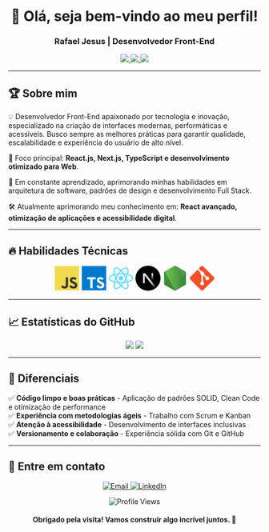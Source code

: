 <h1 align="center">🚀 Olá, seja bem-vindo ao meu perfil!</h1>

<h3 align="center">
  Rafael Jesus | Desenvolvedor Front-End
</h3>

<p align="center">
  <a href="https://github.com/HEROjesus?tab=repositories">
    <img src="https://img.shields.io/badge/Portfólio-GitHub-000?style=for-the-badge&logo=github">
  </a>
  <a href="https://www.linkedin.com/in/rafael-jesus-779421208/">
    <img src="https://img.shields.io/badge/-LinkedIn-0077B5?style=for-the-badge&logo=linkedin&logoColor=white">
  </a>
  <a href="mailto:rafaeldejesus200000@gmail.com">
    <img src="https://img.shields.io/badge/Email-DB4437?style=for-the-badge&logo=gmail&logoColor=white">
  </a>
</p>

---

## 🏆 Sobre mim

💡 Desenvolvedor Front-End apaixonado por tecnologia e inovação, especializado na criação de interfaces modernas, performáticas e acessíveis. Busco sempre as melhores práticas para garantir qualidade, escalabilidade e experiência do usuário de alto nível.

🎯 Foco principal: **React.js, Next.js, TypeScript e desenvolvimento otimizado para Web**.

🚀 Em constante aprendizado, aprimorando minhas habilidades em arquitetura de software, padrões de design e desenvolvimento Full Stack.

🛠️ Atualmente aprimorando meu conhecimento em: **React avançado, otimização de aplicações e acessibilidade digital**.

---

## 🔥 Habilidades Técnicas

<p align="center">
  <img src="https://raw.githubusercontent.com/devicons/devicon/master/icons/javascript/javascript-original.svg" alt="JavaScript" height="50" width="50"/>
  <img src="https://raw.githubusercontent.com/devicons/devicon/master/icons/typescript/typescript-original.svg" alt="TypeScript" height="50" width="50"/>
  <img src="https://raw.githubusercontent.com/devicons/devicon/master/icons/react/react-original.svg" alt="React" height="50" width="50"/>
  <img src="https://raw.githubusercontent.com/devicons/devicon/master/icons/nextjs/nextjs-original.svg" alt="Next.js" height="50" width="50"/>
  <img src="https://raw.githubusercontent.com/devicons/devicon/master/icons/nodejs/nodejs-original.svg" alt="Node.js" height="50" width="50"/>
  <img src="https://raw.githubusercontent.com/devicons/devicon/master/icons/git/git-original.svg" alt="Git" height="50" width="50"/>
</p>

---

## 📈 Estatísticas do GitHub

<p align="center">
  <img height="180em" src="https://github-readme-stats.vercel.app/api?username=HEROjesus&show_icons=true&theme=radical&include_all_commits=true&count_private=true"/>
  <img height="180em" src="https://github-readme-stats.vercel.app/api/top-langs/?username=HEROjesus&layout=compact&theme=radical"/>
</p>

---

## 📌 Diferenciais
✅ **Código limpo e boas práticas** - Aplicação de padrões SOLID, Clean Code e otimização de performance  
✅ **Experiência com metodologias ágeis** - Trabalho com Scrum e Kanban  
✅ **Atenção à acessibilidade** - Desenvolvimento de interfaces inclusivas  
✅ **Versionamento e colaboração** - Experiência sólida com Git e GitHub  

---

## 📢 Entre em contato

<p align="center">
  <a href="mailto:rafaeldejesus200000@gmail.com">
    <img src="https://img.icons8.com/color/50/000000/gmail.png" alt="Email"/>
  </a>
  <a href="https://www.linkedin.com/in/rafael-jesus-779421208/">
    <img src="https://img.icons8.com/color/50/000000/linkedin.png" alt="LinkedIn"/>
  </a>
</p>

<p align="center">
  <img src="https://komarev.com/ghpvc/?username=HEROjesus&color=blueviolet" alt="Profile Views"/>
</p>

<h4 align="center">Obrigado pela visita! Vamos construir algo incrível juntos. 🚀</h4>
